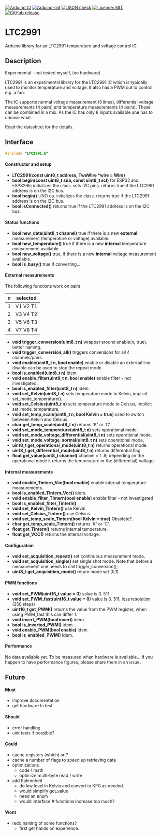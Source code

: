 
[![Arduino CI](https://github.com/RobTillaart/LTC2991/workflows/Arduino%20CI/badge.svg)](https://github.com/marketplace/actions/arduino_ci)
[![Arduino-lint](https://github.com/RobTillaart/LTC2991/actions/workflows/arduino-lint.yml/badge.svg)](https://github.com/RobTillaart/LTC2991/actions/workflows/arduino-lint.yml)
[![JSON check](https://github.com/RobTillaart/LTC2991/actions/workflows/jsoncheck.yml/badge.svg)](https://github.com/RobTillaart/LTC2991/actions/workflows/jsoncheck.yml)
[![License: MIT](https://img.shields.io/badge/license-MIT-green.svg)](https://github.com/RobTillaart/LTC2991/blob/master/LICENSE)
[![GitHub release](https://img.shields.io/github/release/RobTillaart/LTC2991.svg?maxAge=3600)](https://github.com/RobTillaart/LTC2991/releases)


# LTC2991

Arduino library for an LTC2991 temperature and voltage control IC.


## Description

Experimental - not tested myself, (no hardware)

LTC2991 is an experimental library for the LTC2991 IC which is typically used
to monitor temperature and voltage. It also has a PWM out to control e.g. a fan.

The IC supports normal voltage measurement (8 lines), differential voltage
measurements (4 pairs) and temperature measurements (4 pairs).
These can be combined in a mix.
As the IC has only 8 inputs available one has to choose what.

Read the datasheet for the details.


## Interface

```cpp
#include "LTC2991.h"
```

#### Constructor and setup

- **LTC2991(const uint8_t address, TwoWire \*wire = Wire)**
- **bool begin(const uint8_t sda, const uint8_t scl)** for ESP32 and ESP8266; initializes the class.
sets I2C pins.
returns true if the LTC2991 address is on the I2C bus.
- **bool begin()** UNO ea. initializes the class.
returns true if the LTC2991 address is on the I2C bus.
- **bool isConnected()** returns true if the LTC2991 address is on the I2C bus.


#### Status functions

- **bool new_data(uint8_t channel)** true if there is a new **external** measurement (temperature or voltage) available.
- **bool new_temperature()** true if there is a new **internal** temperature measurement available.
- **bool new_voltage()** true, if there is a new **internal** voltage measurement available.
- **bool is_busy()** true if converting...


#### External measurements

The following functions work on pairs

|  n  |   selected   |
|:---:|:------------:|
|  1  |  V1  V2  T1  |
|  2  |  V3  V4  T2  |
|  3  |  V5  V6  T3  |
|  4  |  V7  V8  T4  |

- **void trigger_conversion(uint8_t n)** wrapper around enable(n, true), better naming.
- **void trigger_conversion_all()** triggers conversions for all 4 channels/pairs.
- **void enable(uint8_t n, bool enable)** enable or disable an external line.
disable can be used to stop the repeat mode.
- **bool is_enabled(uint8_t n)** idem
- **void enable_filter(uint8_t n, bool enable)** enable filter - not investigated.
- **bool is_enabled_filter(uint8_t n)** idem.
- **void set_Kelvin(uint8_t n)** sets temperature mode to Kelvin,
implicit set_mode_temperature().
- **void set_Celsius(uint8_t n)** sets temperature mode to Celsius,
implicit set_mode_temperature.
- **void set_temp_scale(uint8_t n, bool Kelvin = true)** used to switch between Kelvin and Celsius.
- **char get_temp_scale(uint8_t n)** returns 'K' or 'C'.
- **void set_mode_temperature(uint8_t n)** sets operational mode.
- **void set_mode_voltage_differential(uint8_t n)** sets operational mode.
- **void set_mode_voltage_normal(uint8_t n)** sets operational mode.
- **uint8_t get_operational_mode(uint8_t n)** returns operational mode.
- **uint8_t get_differential_mode(uint8_t n)** returns differential flag.
- **float get_value(uint8_t channel)** channel = 1..8;
depending on the operational mode it returns the temperature or the
(differential) voltage.


#### Internal measurements

- **void enable_Tintern_Vcc(bool enable)** enable internal temperature measurements.
- **bool is_enabled_Tintern_Vcc()** idem.
- **void enable_filter_Tintern(bool enable)** enable filter - not investigated
- **bool is_enabled_filter_Tintern()**
- **void set_Kelvin_Tintern()** use Kelvin.
- **void set_Celsius_Tintern()** use Celsius.
- **void set_temp_scale_Tintern(bool Kelvin = true)** Obsolete?.
- **char get_temp_scale_Tintern()** returns 'K' or 'C'.
- **float get_Tintern()** returns internal temperature.
- **float get_VCC()** returns the internal voltage.


#### Configuration

- **void set_acquisition_repeat()** set continuous measurement mode.
- **void set_acquisition_single()** set single shot mode.
Note that before a measurement one needs to call trigger_conversion();
- **uint8_t get_acquisition_mode()** return mode set (0,1)


#### PWM functions

- **void set_PWM(uint16_t value = 0)** value is 0..511
- **void set_PWM_fast(uint16_t value = 0)** value is 0..511, less resolution (256 steps)
- **uint16_t get_PWM()** returns the value from the PWM register, when using PWM_fast this can differ 1.
- **void invert_PWM(bool invert)** idem.
- **bool is_inverted_PWM()** idem.
- **void enable_PWM(bool enable)** idem.
- **bool is_enabled_PWM()** idem.


#### Performance

No data available yet.
To be measured when hardware is available...
if you happen to have performance figures, please share them in an issue.


## Future

#### Must

- improve documentation
- get hardware to test


#### Should

- error handling
- unit tests if possible?


#### Could

- cache registers (which) or ?
- cache a number of flags to speed up retrieving data
- optimizations
  - code / math
  - optimize multi-byte read / write
- add Fahrenheit
  - do low level in Kelvin and convert to KFC as needed.
  - would simplify get_value
  - need an enum
  - would interface # functions increase too much?


#### Wont
- redo naming of some functions?
  - first get hands on experience.

